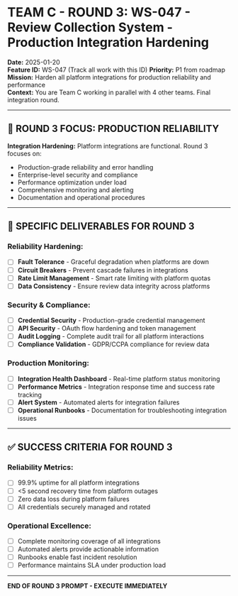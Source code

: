# TEAM C - ROUND 3: WS-047 - Review Collection System - Production Integration Hardening

**Date:** 2025-01-20  
**Feature ID:** WS-047 (Track all work with this ID)
**Priority:** P1 from roadmap  
**Mission:** Harden all platform integrations for production reliability and performance  
**Context:** You are Team C working in parallel with 4 other teams. Final integration round.

---

## 🎯 ROUND 3 FOCUS: PRODUCTION RELIABILITY

**Integration Hardening:** Platform integrations are functional. Round 3 focuses on:
- Production-grade reliability and error handling
- Enterprise-level security and compliance
- Performance optimization under load
- Comprehensive monitoring and alerting
- Documentation and operational procedures

---

## 🎯 SPECIFIC DELIVERABLES FOR ROUND 3

### Reliability Hardening:
- [ ] **Fault Tolerance** - Graceful degradation when platforms are down
- [ ] **Circuit Breakers** - Prevent cascade failures in integrations
- [ ] **Rate Limit Management** - Smart rate limiting with platform quotas
- [ ] **Data Consistency** - Ensure review data integrity across platforms

### Security & Compliance:
- [ ] **Credential Security** - Production-grade credential management
- [ ] **API Security** - OAuth flow hardening and token management
- [ ] **Audit Logging** - Complete audit trail for all platform interactions
- [ ] **Compliance Validation** - GDPR/CCPA compliance for review data

### Production Monitoring:
- [ ] **Integration Health Dashboard** - Real-time platform status monitoring
- [ ] **Performance Metrics** - Integration response time and success rate tracking
- [ ] **Alert System** - Automated alerts for integration failures
- [ ] **Operational Runbooks** - Documentation for troubleshooting integration issues

---

## ✅ SUCCESS CRITERIA FOR ROUND 3

### Reliability Metrics:
- [ ] 99.9% uptime for all platform integrations
- [ ] <5 second recovery time from platform outages
- [ ] Zero data loss during platform failures
- [ ] All credentials securely managed and rotated

### Operational Excellence:
- [ ] Complete monitoring coverage of all integrations
- [ ] Automated alerts provide actionable information
- [ ] Runbooks enable fast incident resolution
- [ ] Performance maintains SLA under production load

---

**END OF ROUND 3 PROMPT - EXECUTE IMMEDIATELY**